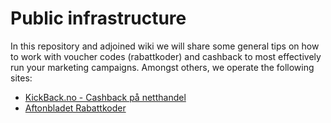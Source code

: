 # Public infrastructure

In this repository and adjoined wiki we will share some general tips on how to work with voucher codes (rabattkoder) and cashback to most effectively run your marketing campaigns. Amongst others, we operate the following sites:
 * [KickBack.no - Cashback på netthandel](https://kickback.no/)
 * [Aftonbladet Rabattkoder](http://www.aftonblade.se/rabattkod/)
